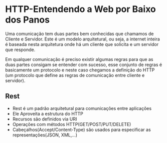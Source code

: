 # HTTP-Entendendo a Web por Baixo dos Panos

Uma comunicação tem duas partes bem conhecidas que chamamos de Cliente e Servidor. Este é um modelo arquitetural, ou seja, a internet inteira é baseada nesta arquitetura onde há um cliente que solicita e um servidor que responde.

Em qualquer comunicação é preciso existir algumas regras para que as duas partes consigam se entender com sucesso, esse conjunto de regras é basicamente um protocolo e neste caso chegamos a definição do HTTP (um protocolo que define as regras de comunicação entre cliente e servidor).

## Rest
- Rest é um padrão arquitetural para comunicaçôes entre aplicações
- Ele Aproveita a estrutura do HTTP
- Recursos são definidos via URI
- Operações com métodos HTTP(GET/POST/PUT/DELETE)
- Cabeçalhos(Accept/Content-Type) são usados para especificar as representações(JSON, XML,...)
